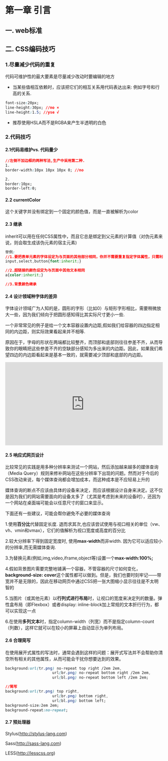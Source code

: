 # 第一章 引言

## 一. web标准





## 二. CSS编码技巧

### 1.尽量减少代码的重复

代码可维护性的最大要素是尽量减少改动时要编辑的地方

* 当某些值相互依赖时，应该把它们的相互关系用代码表达出来: 例如字号和行高的关系.

```css
font-size:20px;
line-height:30px; //no ×
line-height:1.5; //yse √
```



* 推荐使用HSLA而不是RGBA来产生半透明的白色

### 2.代码技巧

#### 2.1代码易维护vs. 代码量少

```css
//左侧不加边框的两种写法,生产中采用第二种.
1.
border-width:10px 10px 10px 0; //no

2.
border:10px;
border-left:0;
```



#### 2.2 currentColor

这个关键字并没有绑定到一个固定的颜色值，而是一直被解析为color

#### 2.3 继承

inherit可以用在任何CSS属性中，而且它总是绑定到父元素的计算值（对伪元素来说，则会取生成该伪元素的宿主元素)

```css
举例:
//1.要把表单元素的字体设定为与页面的其他部分相同，你并不需要重复指定字体属性，只需利用inherit的特性
input,select,button{font:inherit;}

//2.超链接的颜色设定为与页面中其他文本相同
a{color:inherit;}

//3.背景颜色继承
```



#### 2.4 设计领域种字体的差异

字体设计领域广为人知的是，圆形的字形（比如0）与矩形字形相比，需要稍微放大一些，因为我们倾向于把圆形感知得比其实际尺寸更小一些.

一个非常常见的例子是给一个文本容器设置内边距,假如我们给容器的四边指定相同的内边距，则实际效果看起来并不相等.

原因在于，字母的形状在两端都比较整齐，而顶部和底部则往往参差不齐，从而导致你的眼睛把这些参差不齐的空缺部分感知为多出来的内边距。因此，如果我们希望四边的内边距看起来是基本一致的，就需要减少顶部和底部的内边距。

<iframe height="265" style="width: 100%;" scrolling="no" title="css揭秘-圆形字形与矩形字形的内边距差异" src="https://codepen.io/westover/embed/vYxQavp?height=265&theme-id=light&default-tab=css,result" frameborder="no" loading="lazy" allowtransparency="true" allowfullscreen="true">
  See the Pen <a href='https://codepen.io/westover/pen/vYxQavp'>css揭秘-圆形字形与矩形字形的内边距差异</a> by xxl
  (<a href='https://codepen.io/westover'>@westover</a>) on <a href='https://codepen.io'>CodePen</a>.
</iframe>





#### 2.5 响应式网页设计

比较常见的实践是用多种分辨率来测试一个网站，然后添加越来越多的媒体查询（Media Query）规则来修补网站在这些分辨率下出现的问题。然而对于今后的CSS改动来说，每个媒体查询都会增加成本，而这种成本是不应轻易上升的

媒体查询的断点不应该由具体的设备来决定，而应该根据设计自身来决定。这不仅是因为我们的网站需要面向的设备太多了（尤其是考虑到未来的设备时），还因为一个网站在桌面端可能会以任意尺寸的窗口来显示。

下面还有一些建议，可能会帮你避免不必要的媒体查询

1.使用**百分比**代替固定长度. 退而求其次,也应该尝试使用与视口相关的单位（vw、vh、vmin和vmax），它们的值解析为视口宽度或高度的百分比

2.较大分辨率下得到固定宽度时, 使用**max-width**而非width. 因为它可以适应较小的分辨率,而无需媒体查询.

3.为替换元素(例如,img,video,iframe,object等)设置一个**max-width:100%;**

4.假如背景图片需要完整地铺满一个容器，不管容器的尺寸如何变化，**background-size: cover**这个属性都可以做到。但是，我们也要时刻牢记——带宽并不是无限的，因此在移动网页中通过CSS把一张大图缩小显示往往是不太明智的

5.当图片（或其他元素）以**行列式进行布局**时，让视口的宽度来决定列的数量。弹性盒布局（即Flexbox）或者display: inline-block加上常规的文本折行行为，都可以实现这一点

6.在使用**多列文本**时，指定column-width（列宽）而不是指定column-count（列数），这样它就可以在较小的屏幕上自动显示为单列布局。



#### 2.6 合理简写

在使用展开式属性的写法时，通常会遇到这样的问题：展开式写法并不会帮助你清空所有相关的其他属性，从而可能会干扰你想要达到的效果。

```css
background:url(tr.png) no-repeat top right /2em 2em,
					 url(br.png) no-repeat bottom right /2em 2em,
					 url(bl.png) no-repeat bottom left /2em 2em;

//简写
background:url(tr.png) top right,
					 url(br.png) bottom right,
					 url(bl.png) bottom left;
background-size:2em 2em;
background-repeat:no-repeat;
```



#### 2.7 预处理器

Stylus(http://stylus-lang.com)

Sass(http://sass-lang.com)

LESS(http://lesscss.org)







